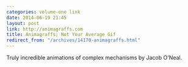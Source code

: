 ```yaml
---
categories: volume-one link
date: 2014-06-19 21:45
layout: post
link: http://animagraffs.com
title: Animagraffs; Not Your Average Gif
redirect_from: "/archives/14170-animagraffs.html"
---
```



Truly incredible animations of complex mechanisms by Jacob O'Neal. 
